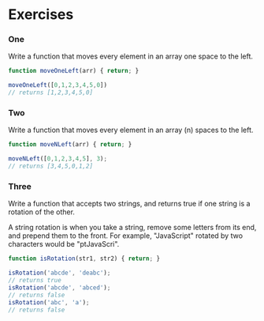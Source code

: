 # Exercises

### One
Write a function that moves every element in an array one space
to the left.

```js
function moveOneLeft(arr) { return; }

moveOneLeft([0,1,2,3,4,5,0])
// returns [1,2,3,4,5,0]
```

### Two
Write a function that moves every element in an array (n)
spaces to the left.

```js
function moveNLeft(arr) { return; }

moveNLeft([0,1,2,3,4,5], 3);
// returns [3,4,5,0,1,2]
```

### Three
Write a function that accepts two strings, and returns true if
one string is a rotation of the other.

A string rotation is when you take a string, remove some
letters from its end, and prepend them to the front. For
example, "JavaScript" rotated by two characters would be "ptJavaScri".

```js
function isRotation(str1, str2) { return; }

isRotation('abcde', 'deabc');
// returns true
isRotation('abcde', 'abced');
// returns false
isRotation('abc', 'a');
// returns false
```
